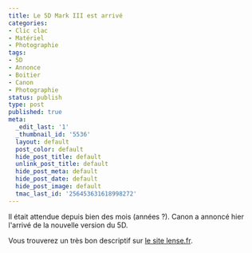 ```yaml
---
title: Le 5D Mark III est arrivé
categories:
- Clic clac
- Matériel
- Photographie
tags:
- 5D
- Annonce
- Boitier
- Canon
- Photographie
status: publish
type: post
published: true
meta:
  _edit_last: '1'
  _thumbnail_id: '5536'
  layout: default
  post_color: default
  hide_post_title: default
  unlink_post_title: default
  hide_post_meta: default
  hide_post_date: default
  hide_post_image: default
  tmac_last_id: '256453631618998272'
---
```

Il était attendue depuis bien des mois (années ?). Canon a annoncé hier l'arrivé de la nouvelle version du 5D.

Vous trouverez un très bon descriptif sur <a title="Le déscriptif du 5D MarkIII sur lense.fr" href="https://www.lense.fr/2012/03/02/canon-eos-5d-mark-iii-le-prodige-enfin-complet/">le site lense.fr</a>.
